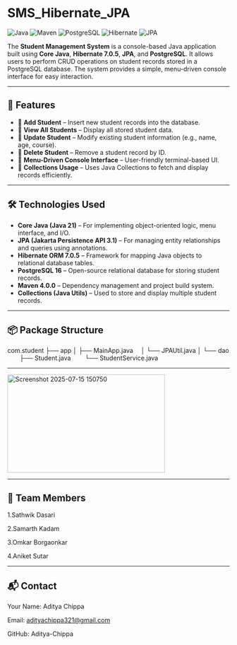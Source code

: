 # SMS_Hibernate_JPA 

![Java](https://img.shields.io/badge/Java-21-blue)
![Maven](https://img.shields.io/badge/Maven-4.0.0-red)
![PostgreSQL](https://img.shields.io/badge/PostgreSQL-16-green)
![Hibernate](https://img.shields.io/badge/Hibernate-7.0.5-purple)
![JPA](https://img.shields.io/badge/JPA-3.1-yellow)

The **Student Management System** is a console-based Java application built using **Core Java**, **Hibernate 7.0.5**, **JPA**, and **PostgreSQL**. It allows users to perform CRUD operations on student records stored in a PostgreSQL database. The system provides a simple, menu-driven console interface for easy interaction.

---

## 🚀 Features

- 🔹 **Add Student** – Insert new student records into the database.
- 🔹 **View All Students** – Display all stored student data.
- 🔹 **Update Student** – Modify existing student information (e.g., name, age, course).
- 🔹 **Delete Student** – Remove a student record by ID.
- 🔹 **Menu-Driven Console Interface** – User-friendly terminal-based UI.
- 🔹 **Collections Usage** – Uses Java Collections to fetch and display records efficiently.

---

## 🛠️ Technologies Used

- **Core Java (Java 21)** – For implementing object-oriented logic, menu interface, and I/O.
- **JPA (Jakarta Persistence API 3.1)** – For managing entity relationships and queries using annotations.
- **Hibernate ORM 7.0.5** – Framework for mapping Java objects to relational database tables.
- **PostgreSQL 16** – Open-source relational database for storing student records.
- **Maven 4.0.0** – Dependency management and project build system.
- **Collections (Java Utils)** – Used to store and display multiple student records.

---

## 📦 Package Structure
com.student
├── app
│ ├── MainApp.java 
│ └── JPAUtil.java
│
└── dao
  ├── Student.java
  └── StudentService.java

---

<img width="357" height="222" alt="Screenshot 2025-07-15 150750" src="https://github.com/user-attachments/assets/09dfea2f-6cf4-4f21-ab10-af7d18578ed4" />


---

## 👥 Team Members
1.Sathwik Dasari

2.Samarth Kadam

3.Omkar Borgaonkar

4.Aniket Sutar

---

## 📬 Contact
Your Name: Aditya Chippa

Email: adityachippa321@gmail.com

GitHub: Aditya-Chippa

